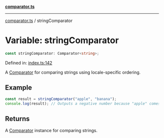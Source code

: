 [**comparator.ts**](index.md)

---

[comparator.ts](index.md) / stringComparator

# Variable: stringComparator

```ts
const stringComparator: Comparator<string>;
```

Defined in: [index.ts:142](https://github.com/simonkberg/comparator.ts/blob/main/index.ts#L142)

A [Comparator](Interface.Comparator.md) for comparing strings using locale-specific ordering.

## Example

```ts
const result = stringComparator("apple", "banana");
console.log(result); // Outputs a negative number because "apple" comes before "banana".
```

## Returns

A [Comparator](Interface.Comparator.md) instance for comparing strings.
